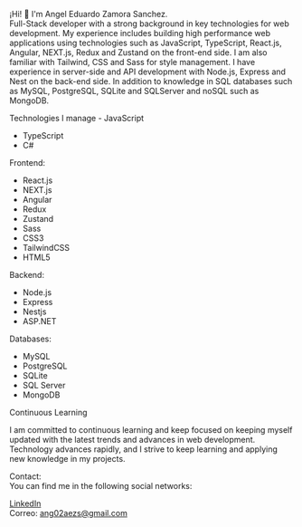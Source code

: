 
¡Hi! 👋 I'm Angel Eduardo Zamora Sanchez.                                                                                              
Full-Stack developer with a strong background in key technologies for web development. My experience includes building high performance web applications using technologies such as JavaScript, TypeScript, React.js, Angular, NEXT.js, Redux and Zustand on the front-end side. I am also familiar with Tailwind, CSS and Sass for style management. I have experience in server-side and API development with Node.js, Express and Nest on the back-end side. In addition to knowledge in SQL databases such as MySQL, PostgreSQL, SQLite and SQLServer and noSQL such as MongoDB.

Technologies I manage                                                                       - JavaScript
- TypeScript
- C# 

Frontend:
- React.js
- NEXT.js
- Angular
- Redux
- Zustand
- Sass
- CSS3
- TailwindCSS
- HTML5

Backend:
- Node.js
- Express
- Nestjs
- ASP.NET

Databases:
- MySQL
- PostgreSQL
- SQLite
- SQL Server
- MongoDB

Continuous Learning 

I am committed to continuous learning and keep focused on keeping myself updated with the latest trends and advances in web development. Technology advances rapidly, and I strive to keep learning and applying new knowledge in my projects.

Contact:                                                                                                                                 
You can find me in the following social networks:

[LinkedIn](https://www.linkedin.com/in/angel-eduardo-zamora-sanchez-64b84226b/)                                                           
Correo: ang02aezs@gmail.com
